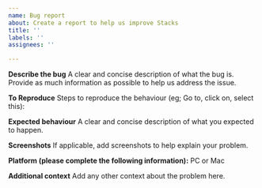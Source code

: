 ```yaml
---
name: Bug report
about: Create a report to help us improve Stacks
title: ''
labels: ''
assignees: ''

---
```


**Describe the bug**
A clear and concise description of what the bug is. Provide as much information as possible to help us address the issue.

**To Reproduce**
Steps to reproduce the behaviour (eg; Go to, click on, select this):

**Expected behaviour**
A clear and concise description of what you expected to happen.

**Screenshots**
If applicable, add screenshots to help explain your problem.

**Platform (please complete the following information):**
PC or Mac

**Additional context**
Add any other context about the problem here.
